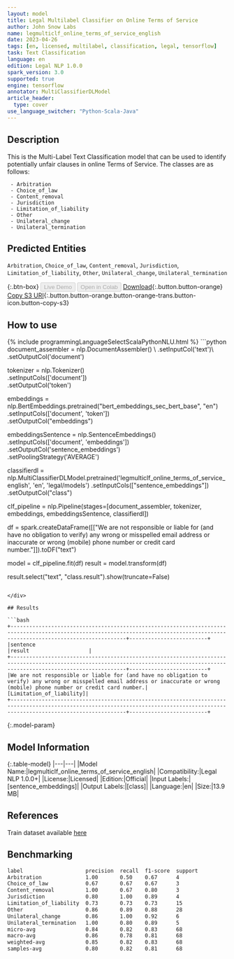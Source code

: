 ```yaml
---
layout: model
title: Legal Multilabel Classifier on Online Terms of Service
author: John Snow Labs
name: legmulticlf_online_terms_of_service_english
date: 2023-04-26
tags: [en, licensed, multilabel, classification, legal, tensorflow]
task: Text Classification
language: en
edition: Legal NLP 1.0.0
spark_version: 3.0
supported: true
engine: tensorflow
annotator: MultiClassifierDLModel
article_header:
  type: cover
use_language_switcher: "Python-Scala-Java"
---
```


## Description

This is the Multi-Label Text Classification model that can be used to identify potentially unfair clauses in online Terms of Service. The classes are as follows:

     - Arbitration 
     - Choice_of_law
     - Content_removal
     - Jurisdiction
     - Limitation_of_liability
     - Other
     - Unilateral_change
     - Unilateral_termination

## Predicted Entities

`Arbitration`, `Choice_of_law`, `Content_removal`, `Jurisdiction`, `Limitation_of_liability`, `Other`, `Unilateral_change`, `Unilateral_termination`

{:.btn-box}
<button class="button button-orange" disabled>Live Demo</button>
<button class="button button-orange" disabled>Open in Colab</button>
[Download](https://s3.amazonaws.com/auxdata.johnsnowlabs.com/legal/models/legmulticlf_online_terms_of_service_english_en_1.0.0_3.0_1682519205970.zip){:.button.button-orange}
[Copy S3 URI](s3://auxdata.johnsnowlabs.com/legal/models/legmulticlf_online_terms_of_service_english_en_1.0.0_3.0_1682519205970.zip){:.button.button-orange.button-orange-trans.button-icon.button-copy-s3}

## How to use



<div class="tabs-box" markdown="1">
{% include programmingLanguageSelectScalaPythonNLU.html %}
```python
document_assembler = nlp.DocumentAssembler() \
        .setInputCol('text')\
        .setOutputCol('document')

tokenizer = nlp.Tokenizer() \
        .setInputCols(['document'])\
        .setOutputCol('token')

embeddings = nlp.BertEmbeddings.pretrained("bert_embeddings_sec_bert_base", "en") \
        .setInputCols(['document', 'token'])\
        .setOutputCol("embeddings")

embeddingsSentence = nlp.SentenceEmbeddings() \
        .setInputCols(['document', 'embeddings'])\
        .setOutputCol('sentence_embeddings')\
        .setPoolingStrategy('AVERAGE')

classifierdl = nlp.MultiClassifierDLModel.pretrained('legmulticlf_online_terms_of_service_english', 'en', 'legal/models')
         .setInputCols(["sentence_embeddings"])\
         .setOutputCol("class")
  
clf_pipeline = nlp.Pipeline(stages=[document_assembler, 
                                    tokenizer, 
                                    embeddings, 
                                    embeddingsSentence, 
                                    classifierdl])

df = spark.createDataFrame([["We are not responsible or liable for (and have no obligation to verify) any wrong or misspelled email address or inaccurate or wrong (mobile) phone number or credit card number."]]).toDF("text")

model = clf_pipeline.fit(df)
result = model.transform(df)

result.select("text", "class.result").show(truncate=False)
```

</div>

## Results

```bash
+---------------------------------------------------------------------------------------------------------------------------------------------------------------------------------+-------------------------+
|sentence                                                                                                                                                                         |result                   |
+---------------------------------------------------------------------------------------------------------------------------------------------------------------------------------+-------------------------+
|We are not responsible or liable for (and have no obligation to verify) any wrong or misspelled email address or inaccurate or wrong (mobile) phone number or credit card number.|[Limitation_of_liability]|
+---------------------------------------------------------------------------------------------------------------------------------------------------------------------------------+-------------------------+
```

{:.model-param}
## Model Information

{:.table-model}
|---|---|
|Model Name:|legmulticlf_online_terms_of_service_english|
|Compatibility:|Legal NLP 1.0.0+|
|License:|Licensed|
|Edition:|Official|
|Input Labels:|[sentence_embeddings]|
|Output Labels:|[class]|
|Language:|en|
|Size:|13.9 MB|

## References

Train dataset available [here](https://huggingface.co/datasets/joelito/online_terms_of_service)

## Benchmarking

```bash
label                    precision  recall  f1-score  support 
Arbitration              1.00       0.50    0.67      4       
Choice_of_law            0.67       0.67    0.67      3       
Content_removal          1.00       0.67    0.80      3       
Jurisdiction             0.80       1.00    0.89      4       
Limitation_of_liability  0.73       0.73    0.73      15      
Other                    0.86       0.89    0.88      28      
Unilateral_change        0.86       1.00    0.92      6       
Unilateral_termination   1.00       0.80    0.89      5       
micro-avg                0.84       0.82    0.83      68      
macro-avg                0.86       0.78    0.81      68      
weighted-avg             0.85       0.82    0.83      68      
samples-avg              0.80       0.82    0.81      68      
```